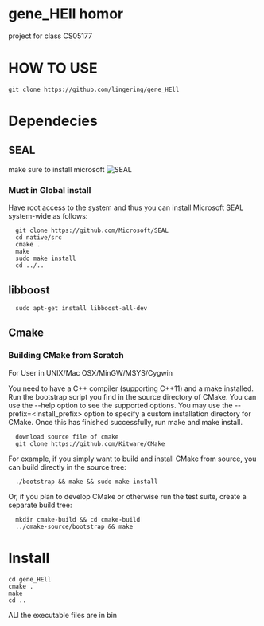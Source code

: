 # gene_HEll homor
project for class CS05177
# HOW TO USE
```
git clone https://github.com/lingering/gene_HEll
```
# Dependecies
## SEAL
make sure to install microsoft ![SEAL](https://github.com/Microsoft/SEAL)<br>
### Must in Global install
Have root access to the system and thus you can install Microsoft SEAL system-wide as follows:
```
  git clone https://github.com/Microsoft/SEAL
  cd native/src
  cmake .
  make
  sudo make install
  cd ../..
```
##   libboost
```
  sudo apt-get install libboost-all-dev
```
##  Cmake
### Building CMake from Scratch
 For User in UNIX/Mac OSX/MinGW/MSYS/Cygwin

You need to have a C++ compiler (supporting C++11) and a make installed. Run the bootstrap script you find in the source directory of CMake. You can use the --help option to see the supported options. You may use the --prefix=<install_prefix> option to specify a custom installation directory for CMake. Once this has finished successfully, run make and make install.
```
  download source file of cmake
  git clone https://github.com/Kitware/CMake
```
For example, if you simply want to build and install CMake from source, you can build directly in the source tree:
```
  ./bootstrap && make && sudo make install
```
Or, if you plan to develop CMake or otherwise run the test suite, create a separate build tree:
```
  mkdir cmake-build && cd cmake-build
  ../cmake-source/bootstrap && make
```
# Install
```
cd gene_HEll
cmake .
make
cd ..
```
ALl the executable files are in bin
